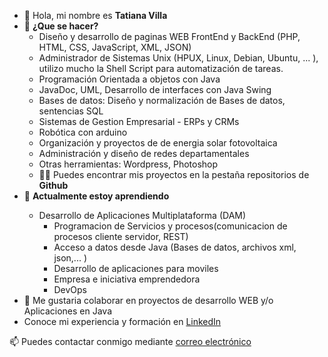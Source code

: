 <ul>
      <li> 👋 Hola, mi nombre es <b>Tatiana Villa</b>
      <li> 👀 <b>¿Que se hacer?</b>
      <ul>
            <li> Diseño y desarrollo de paginas WEB FrontEnd y BackEnd (PHP, HTML, CSS, JavaScript, XML, JSON)</li>
            <li> Administrador de Sistemas Unix (HPUX, Linux, Debian, Ubuntu, ... ), utilizo mucho la Shell Script para automatización de tareas.</li>
            <li> Programación Orientada a objetos con Java </li>
            <li> JavaDoc, UML, Desarrollo de interfaces con Java Swing</li>
            <li> Bases de datos: Diseño y normalización de Bases de datos, sentencias SQL</li>
<li>Sistemas de Gestion Empresarial - ERPs y CRMs</li>
            <li> Robótica con arduino </li>
            <li> Organización y proyectos de de energia solar fotovoltaica</li>
            <li> Administración y diseño de redes departamentales</li>
            <li> Otras herramientas: Wordpress, Photoshop</li> 
            <li> 👨‍💻 Puedes encontrar mis proyectos en la pestaña repositorios de <b>Github</b> </li>
      </ul>
      <li> 🌱 <b>Actualmente estoy aprendiendo </b> </li>
            <ul>
                   <li> Desarrollo de Aplicaciones Multiplataforma (DAM)
                        <ul>
                              <li>Programacion de Servicios y procesos(comunicacion de procesos cliente servidor, REST)</li>
                              <li>Acceso a datos desde Java (Bases de datos, archivos xml, json,... ) </li>
                              <li>Desarrollo de aplicaciones para moviles</li>
                              <li>Empresa e iniciativa emprendedora </li>
                               <li>DevOps</li>
                        </ul>
                  </li>
            </ul>
      <li> 💞️ Me gustaria colaborar en proyectos de desarrollo WEB y/o Aplicaciones en Java</li>
      <li>  Conoce mi experiencia y formación en <a href="https://www.linkedin.com/in/tatvil/">LinkedIn</a> </li>
</ul>
<p>📫 Puedes contactar conmigo mediante <a href="mailto:tatiana@tecnologia-facil.es">correo electrónico</a></p>

 

